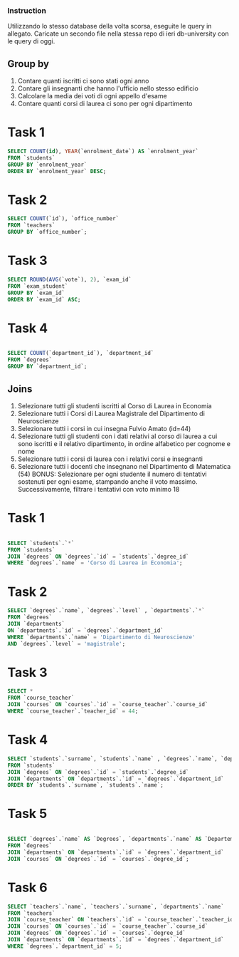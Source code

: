 ### Instruction

Utilizzando lo stesso database della volta scorsa, eseguite le query in allegato.
Caricate un secondo file nella stessa repo di ieri db-university con le query di oggi.

## Group by

1. Contare quanti iscritti ci sono stati ogni anno
2. Contare gli insegnanti che hanno l'ufficio nello stesso edificio
3. Calcolare la media dei voti di ogni appello d'esame
4. Contare quanti corsi di laurea ci sono per ogni dipartimento

# Task 1

<!-- Contare quanti iscritti ci sono stati ogni anno -->

```SQL
SELECT COUNT(id), YEAR(`enrolment_date`) AS `enrolment_year`
FROM `students`
GROUP BY `enrolment_year`
ORDER BY `enrolment_year` DESC;
```

# Task 2

<!-- Contare gli insegnanti che hanno l'ufficio nello stesso edificio -->

```SQL
SELECT COUNT(`id`), `office_number`
FROM `teachers`
GROUP BY `office_number`;
```

# Task 3

<!-- Calcolare la media dei voti di ogni appello d'esame -->

```SQL
SELECT ROUND(AVG(`vote`), 2), `exam_id`
FROM `exam_student`
GROUP BY `exam_id`
ORDER BY `exam_id` ASC;

```

# Task 4

<!-- Contare quanti corsi di laurea ci sono per ogni dipartimento -->

```SQL

SELECT COUNT(`department_id`), `department_id`
FROM `degrees`
GROUP BY `department_id`;

```

## Joins

1. Selezionare tutti gli studenti iscritti al Corso di Laurea in Economia
2. Selezionare tutti i Corsi di Laurea Magistrale del Dipartimento di Neuroscienze
3. Selezionare tutti i corsi in cui insegna Fulvio Amato (id=44)
4. Selezionare tutti gli studenti con i dati relativi al corso di laurea a cui sono iscritti e il relativo dipartimento, in ordine alfabetico per cognome e nome
5. Selezionare tutti i corsi di laurea con i relativi corsi e insegnanti
6. Selezionare tutti i docenti che insegnano nel Dipartimento di Matematica (54)
   BONUS: Selezionare per ogni studente il numero di tentativi sostenuti per ogni esame, stampando anche il voto massimo. Successivamente, filtrare i tentativi con voto minimo 18

# Task 1

<!-- Selezionare tutti gli studenti iscritti al Corso di Laurea in Economia -->

```SQL

SELECT `students`.`*`
FROM `students`
JOIN `degrees` ON `degrees`.`id` = `students`.`degree_id`
WHERE `degrees`.`name` = 'Corso di Laurea in Economia';

```

# Task 2

<!-- Selezionare tutti i Corsi di Laurea Magistrale del Dipartimento di Neuroscienze -->

```SQL
SELECT `degrees`.`name`, `degrees`.`level` , `departments`.`*`
FROM `degrees`
JOIN `departments`
ON `departments`.`id` = `degrees`.`department_id`
WHERE `departments`.`name` = 'Dipartimento di Neuroscienze'
AND `degrees`.`level` = 'magistrale';
```

# Task 3

<!-- Selezionare tutti i corsi in cui insegna Fulvio Amato  -->

```SQL
SELECT *
FROM `course_teacher`
JOIN `courses` ON `courses`.`id` = `course_teacher`.`course_id`
WHERE `course_teacher`.`teacher_id` = 44;
```

# Task 4

<!-- Selezionare tutti gli studenti con i dati relativi al corso di laurea a cui sono iscritti e il relativo dipartimento, in ordine alfabetico per cognome e nome -->

```SQL
SELECT `students`.`surname`, `students`.`name` , `degrees`.`name`, `departments`.`name`
FROM `students`
JOIN `degrees` ON `degrees`.`id` = `students`.`degree_id`
JOIN `departments` ON `departments`.`id` = `degrees`.`department_id`
ORDER BY `students`.`surname`, `students`.`name`;
```

# Task 5

<!-- Selezionare tutti i corsi di laurea con i relativi corsi e insegnanti -->

```SQL

SELECT `degrees`.`name` AS `Degrees`, `departments`.`name` AS `Departement`, `courses`.`name` AS `Courses`
FROM `degrees`
JOIN `departments` ON `departments`.`id` = `degrees`.`department_id`
JOIN `courses` ON `degrees`.`id` = `courses`.`degree_id`;

```

# Task 6

<!-- Selezionare tutti i docenti che insegnano nel Dipartimento di Matematica (54) -->

```SQL
SELECT `teachers`.`name`, `teachers`.`surname`, `departments`.`name`
FROM `teachers`
JOIN `course_teacher` ON `teachers`.`id` = `course_teacher`.`teacher_id`
JOIN `courses` ON `courses`.`id` = `course_teacher`.`course_id`
JOIN `degrees` ON `degrees`.`id` = `courses`.`degree_id`
JOIN `departments` ON `departments`.`id` = `degrees`.`department_id`
WHERE `degrees`.`department_id` = 5;
```
